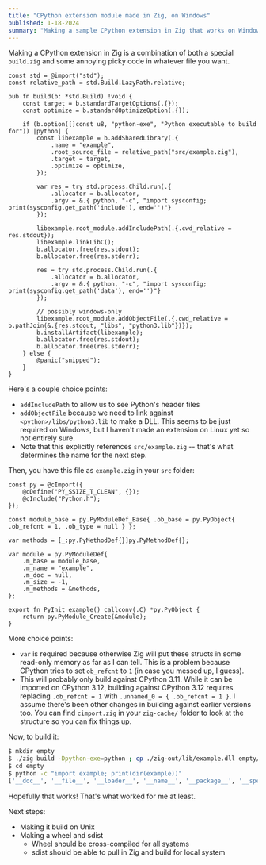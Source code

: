 ```yaml
---
title: "CPython extension module made in Zig, on Windows"
published: 1-18-2024
summary: "Making a sample CPython extension in Zig that works on Windows"
---
```


Making a CPython extension in Zig is a combination of both a special `build.zig` and some annoying picky code in whatever file you want.

```zig
const std = @import("std");
const relative_path = std.Build.LazyPath.relative;

pub fn build(b: *std.Build) !void {
    const target = b.standardTargetOptions(.{});
    const optimize = b.standardOptimizeOption(.{});

    if (b.option([]const u8, "python-exe", "Python executable to build for")) |python| {
        const libexample = b.addSharedLibrary(.{
            .name = "example",
            .root_source_file = relative_path("src/example.zig"),
            .target = target,
            .optimize = optimize,
        });

        var res = try std.process.Child.run(.{
            .allocator = b.allocator,
            .argv = &.{ python, "-c", "import sysconfig; print(sysconfig.get_path('include'), end='')"}
        });

        libexample.root_module.addIncludePath(.{.cwd_relative = res.stdout});
        libexample.linkLibC();
        b.allocator.free(res.stdout);
        b.allocator.free(res.stderr);

        res = try std.process.Child.run(.{
            .allocator = b.allocator,
            .argv = &.{ python, "-c", "import sysconfig; print(sysconfig.get_path('data'), end='')"}
        });

        // possibly windows-only
        libexample.root_module.addObjectFile(.{.cwd_relative = b.pathJoin(&.{res.stdout, "libs", "python3.lib"})});
        b.installArtifact(libexample);
        b.allocator.free(res.stdout);
        b.allocator.free(res.stderr);
    } else {
        @panic("snipped");
    }
}
```

Here's a couple choice points:

-   `addIncludePath` to allow us to see Python's header files
-   `addObjectFile` because we need to link against `<python>/libs/python3.lib` to make a DLL. This seems to be just required on Windows, but I haven't made an extension on Linux yet so not entirely sure.
-   Note that this explicitly references `src/example.zig` -- that's what determines the name for the next step.

Then, you have this file as `example.zig` in your `src` folder:

```zig
const py = @cImport({
    @cDefine("PY_SSIZE_T_CLEAN", {});
    @cInclude("Python.h");
});

const module_base = py.PyModuleDef_Base{ .ob_base = py.PyObject{ .ob_refcnt = 1, .ob_type = null } };

var methods = [_:py.PyMethodDef{}]py.PyMethodDef{};

var module = py.PyModuleDef{
    .m_base = module_base,
    .m_name = "example",
    .m_doc = null,
    .m_size = -1,
    .m_methods = &methods,
};

export fn PyInit_example() callconv(.C) *py.PyObject {
    return py.PyModule_Create(&module);
}
```

More choice points:

-   `var` is required because otherwise Zig will put these structs in some read-only memory as far as I can tell. This is a problem because CPython tries to set `ob_refcnt` to `1` (in case you messed up, I guess).
-   This will probably only build against CPython 3.11. While it can be imported on CPython 3.12, building against CPython 3.12 requires replacing `.ob_refcnt = 1` with `.unnamed_0 = { .ob_refcnt = 1 }`. I assume there's been other changes in building against earlier versions too. You can find `cimport.zig` in your `zig-cache/` folder to look at the structure so you can fix things up.

Now, to build it:

```sh
$ mkdir empty
$ ./zig build -Dpython-exe=python ; cp ./zig-out/lib/example.dll empty/example.pyd
$ cd empty
$ python -c "import example; print(dir(example))"
['__doc__', '__file__', '__loader__', '__name__', '__package__', '__spec__']
```

Hopefully that works! That's what worked for me at least.

Next steps:

-   Making it build on Unix
-   Making a wheel and sdist
    -   Wheel should be cross-compiled for all systems
    -   sdist should be able to pull in Zig and build for local system
